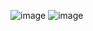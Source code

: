 ![image](https://user-images.githubusercontent.com/69361351/153955116-999a9a6a-c5aa-4ce4-8def-9b651ae8ec32.png)
![image](https://user-images.githubusercontent.com/69361351/153955138-f4c75009-f2ab-468c-90bf-96792f832959.png)

